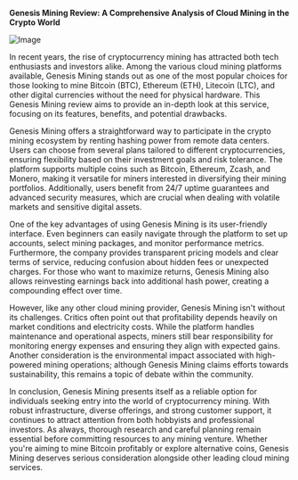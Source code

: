 **Genesis Mining Review: A Comprehensive Analysis of Cloud Mining in the Crypto World**

![Image](https://github.com/user-attachments/assets/31692037-0104-4703-abd1-696b6a7dd41b)

In recent years, the rise of cryptocurrency mining has attracted both tech enthusiasts and investors alike. Among the various cloud mining platforms available, Genesis Mining stands out as one of the most popular choices for those looking to mine Bitcoin (BTC), Ethereum (ETH), Litecoin (LTC), and other digital currencies without the need for physical hardware. This Genesis Mining review aims to provide an in-depth look at this service, focusing on its features, benefits, and potential drawbacks.

Genesis Mining offers a straightforward way to participate in the crypto mining ecosystem by renting hashing power from remote data centers. Users can choose from several plans tailored to different cryptocurrencies, ensuring flexibility based on their investment goals and risk tolerance. The platform supports multiple coins such as Bitcoin, Ethereum, Zcash, and Monero, making it versatile for miners interested in diversifying their mining portfolios. Additionally, users benefit from 24/7 uptime guarantees and advanced security measures, which are crucial when dealing with volatile markets and sensitive digital assets.

One of the key advantages of using Genesis Mining is its user-friendly interface. Even beginners can easily navigate through the platform to set up accounts, select mining packages, and monitor performance metrics. Furthermore, the company provides transparent pricing models and clear terms of service, reducing confusion about hidden fees or unexpected charges. For those who want to maximize returns, Genesis Mining also allows reinvesting earnings back into additional hash power, creating a compounding effect over time.

However, like any other cloud mining provider, Genesis Mining isn't without its challenges. Critics often point out that profitability depends heavily on market conditions and electricity costs. While the platform handles maintenance and operational aspects, miners still bear responsibility for monitoring energy expenses and ensuring they align with expected gains. Another consideration is the environmental impact associated with high-powered mining operations; although Genesis Mining claims efforts towards sustainability, this remains a topic of debate within the community.

In conclusion, Genesis Mining presents itself as a reliable option for individuals seeking entry into the world of cryptocurrency mining. With robust infrastructure, diverse offerings, and strong customer support, it continues to attract attention from both hobbyists and professional investors. As always, thorough research and careful planning remain essential before committing resources to any mining venture. Whether you're aiming to mine Bitcoin profitably or explore alternative coins, Genesis Mining deserves serious consideration alongside other leading cloud mining services.